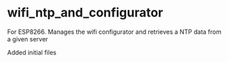 # wifi_ntp_and_configurator
For ESP8266. Manages the wifi configurator and retrieves a NTP data from a given server

Added initial files
